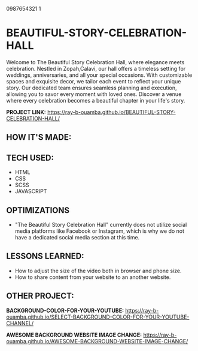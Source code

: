 0987654321 1
# BEAUTIFUL-STORY-CELEBRATION-HALL


Welcome to The Beautiful Story Celebration Hall, where elegance meets celebration. Nestled in Zopah,Calavi, our hall offers a timeless setting for weddings, anniversaries, and all your special occasions. With customizable spaces and exquisite decor, we tailor each event to reflect your unique story. Our dedicated team ensures seamless planning and execution, allowing you to savor every moment with loved ones. Discover a venue where every celebration becomes a beautiful chapter in your life's story.

**PROJECT LINK:**  https://ray-b-ouamba.github.io/BEAUTIFUL-STORY-CELEBRATION-HALL/

## HOW IT'S MADE:
## TECH USED:
* HTML
* CSS
* SCSS
* JAVASCRIPT

## OPTIMIZATIONS
* "The Beautiful Story Celebration Hall" currently does not utilize social media platforms like Facebook or Instagram, which is why we do not have a dedicated social media section at this time.

## LESSONS LEARNED:
* How to adjust the size of the video both in browser and phone size.
* How to share content from your website to an another website.

## OTHER PROJECT:
**BACKGROUND-COLOR-FOR-YOUR-YOUTUBE:**
https://ray-b-ouamba.github.io/SELECT-BACKGROUND-COLOR-FOR-YOUR-YOUTUBE-CHANNEL/

**AWESOME BACKGROUND WEBSITE IMAGE CHANGE:**
https://ray-b-ouamba.github.io/AWESOME-BACKGROUND-WEBSITE-IMAGE-CHANGE/
